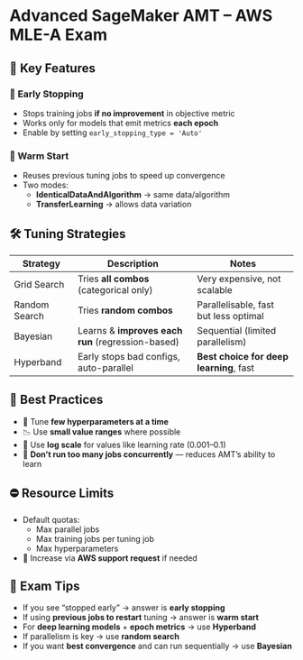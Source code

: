 # Advanced SageMaker AMT – AWS MLE-A Exam

## 🧠 Key Features

### 🔹 Early Stopping
- Stops training jobs **if no improvement** in objective metric
- Works only for models that emit metrics **each epoch**
- Enable by setting `early_stopping_type = 'Auto'`

### 🔹 Warm Start
- Reuses previous tuning jobs to speed up convergence
- Two modes:
  - **IdenticalDataAndAlgorithm** → same data/algorithm
  - **TransferLearning** → allows data variation

## 🛠️ Tuning Strategies

| Strategy       | Description                                              | Notes                                    |
|----------------|----------------------------------------------------------|------------------------------------------|
| Grid Search    | Tries **all combos** (categorical only)                  | Very expensive, not scalable             |
| Random Search  | Tries **random combos**                                  | Parallelisable, fast but less optimal    |
| Bayesian       | Learns & **improves each run** (regression-based)        | Sequential (limited parallelism)         |
| Hyperband      | Early stops bad configs, auto-parallel                   | **Best choice for deep learning**, fast  |

## 📏 Best Practices

- 🔢 Tune **few hyperparameters at a time**
- 📉 Use **small value ranges** where possible
- 🧮 Use **log scale** for values like learning rate (0.001–0.1)
- 🚫 **Don’t run too many jobs concurrently** — reduces AMT’s ability to learn

## ⛔ Resource Limits

- Default quotas:
  - Max parallel jobs
  - Max training jobs per tuning job
  - Max hyperparameters
- 📩 Increase via **AWS support request** if needed

## 🧪 Exam Tips

- If you see “stopped early” → answer is **early stopping**
- If using **previous jobs to restart** tuning → answer is **warm start**
- For **deep learning models** + **epoch metrics** → use **Hyperband**
- If parallelism is key → use **random search**
- If you want **best convergence** and can run sequentially → use **Bayesian**
